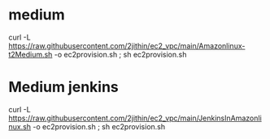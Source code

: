 # medium
curl -L https://raw.githubusercontent.com/2jithin/ec2_vpc/main/Amazonlinux-t2Medium.sh -o ec2provision.sh ; sh ec2provision.sh


# Medium jenkins

curl -L https://raw.githubusercontent.com/2jithin/ec2_vpc/main/JenkinsInAmazonlinux.sh -o ec2provision.sh ; sh ec2provision.sh

